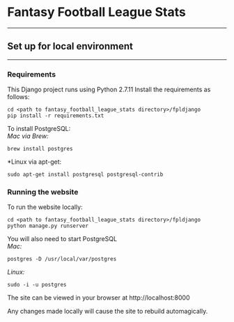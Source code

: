 # Fantasy Football League Stats
-----
## Set up for local environment
-----
### Requirements
This Django project runs using Python 2.7.11
Install the requirements as follows:
```shell
cd <path to fantasy_football_league_stats directory>/fpldjango
pip install -r requirements.txt
```
To install PostgreSQL:  
*Mac via Brew:*
```shell
brew install postgres
```  
*Linux via apt-get:  
```shell
sudo apt-get install postgresql postgresql-contrib
```

### Running the website
To run the website locally:
```shell
cd <path to fantasy_football_league_stats directory>/fpldjango
python manage.py runserver
```
You will also need to start PostgreSQL  
*Mac:*
```shell
postgres -D /usr/local/var/postgres
```
*Linux:*
```shell
sudo -i -u postgres
```
The site can be viewed in your browser at http://localhost:8000

Any changes made locally will cause the site to rebuild automagically.
